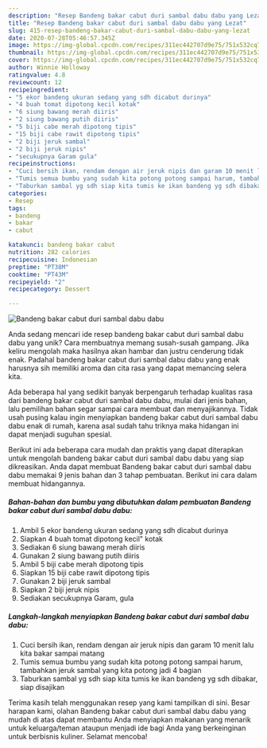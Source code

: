 ```yaml
---
description: "Resep Bandeng bakar cabut duri sambal dabu dabu yang Lezat"
title: "Resep Bandeng bakar cabut duri sambal dabu dabu yang Lezat"
slug: 415-resep-bandeng-bakar-cabut-duri-sambal-dabu-dabu-yang-lezat
date: 2020-07-28T05:46:57.345Z
image: https://img-global.cpcdn.com/recipes/311ec442707d9e75/751x532cq70/bandeng-bakar-cabut-duri-sambal-dabu-dabu-foto-resep-utama.jpg
thumbnail: https://img-global.cpcdn.com/recipes/311ec442707d9e75/751x532cq70/bandeng-bakar-cabut-duri-sambal-dabu-dabu-foto-resep-utama.jpg
cover: https://img-global.cpcdn.com/recipes/311ec442707d9e75/751x532cq70/bandeng-bakar-cabut-duri-sambal-dabu-dabu-foto-resep-utama.jpg
author: Winnie Holloway
ratingvalue: 4.8
reviewcount: 12
recipeingredient:
- "5 ekor bandeng ukuran sedang yang sdh dicabut durinya"
- "4 buah tomat dipotong kecil kotak"
- "6 siung bawang merah diiris"
- "2 siung bawang putih diiris"
- "5 biji cabe merah dipotong tipis"
- "15 biji cabe rawit dipotong tipis"
- "2 biji jeruk sambal"
- "2 biji jeruk nipis"
- "secukupnya Garam gula"
recipeinstructions:
- "Cuci bersih ikan, rendam dengan air jeruk nipis dan garam 10 menit lalu kita bakar sampai matang"
- "Tumis semua bumbu yang sudah kita potong potong sampai harum, tambahkan jeruk sambal yang kita potong jadi 4 bagian"
- "Taburkan sambal yg sdh siap kita tumis ke ikan bandeng yg sdh dibakar, siap disajikan"
categories:
- Resep
tags:
- bandeng
- bakar
- cabut

katakunci: bandeng bakar cabut 
nutrition: 282 calories
recipecuisine: Indonesian
preptime: "PT38M"
cooktime: "PT43M"
recipeyield: "2"
recipecategory: Dessert

---
```



![Bandeng bakar cabut duri sambal dabu dabu](https://img-global.cpcdn.com/recipes/311ec442707d9e75/751x532cq70/bandeng-bakar-cabut-duri-sambal-dabu-dabu-foto-resep-utama.jpg)

Anda sedang mencari ide resep bandeng bakar cabut duri sambal dabu dabu yang unik? Cara membuatnya memang susah-susah gampang. Jika keliru mengolah maka hasilnya akan hambar dan justru cenderung tidak enak. Padahal bandeng bakar cabut duri sambal dabu dabu yang enak harusnya sih memiliki aroma dan cita rasa yang dapat memancing selera kita.



Ada beberapa hal yang sedikit banyak berpengaruh terhadap kualitas rasa dari bandeng bakar cabut duri sambal dabu dabu, mulai dari jenis bahan, lalu pemilihan bahan segar sampai cara membuat dan menyajikannya. Tidak usah pusing kalau ingin menyiapkan bandeng bakar cabut duri sambal dabu dabu enak di rumah, karena asal sudah tahu triknya maka hidangan ini dapat menjadi suguhan spesial.


Berikut ini ada beberapa cara mudah dan praktis yang dapat diterapkan untuk mengolah bandeng bakar cabut duri sambal dabu dabu yang siap dikreasikan. Anda dapat membuat Bandeng bakar cabut duri sambal dabu dabu memakai 9 jenis bahan dan 3 tahap pembuatan. Berikut ini cara dalam membuat hidangannya.

<!--inarticleads1-->

##### Bahan-bahan dan bumbu yang dibutuhkan dalam pembuatan Bandeng bakar cabut duri sambal dabu dabu:

1. Ambil 5 ekor bandeng ukuran sedang yang sdh dicabut durinya
1. Siapkan 4 buah tomat dipotong kecil&#34; kotak
1. Sediakan 6 siung bawang merah diiris
1. Gunakan 2 siung bawang putih diiris
1. Ambil 5 biji cabe merah dipotong tipis
1. Siapkan 15 biji cabe rawit dipotong tipis
1. Gunakan 2 biji jeruk sambal
1. Siapkan 2 biji jeruk nipis
1. Sediakan secukupnya Garam, gula




<!--inarticleads2-->

##### Langkah-langkah menyiapkan Bandeng bakar cabut duri sambal dabu dabu:

1. Cuci bersih ikan, rendam dengan air jeruk nipis dan garam 10 menit lalu kita bakar sampai matang
1. Tumis semua bumbu yang sudah kita potong potong sampai harum, tambahkan jeruk sambal yang kita potong jadi 4 bagian
1. Taburkan sambal yg sdh siap kita tumis ke ikan bandeng yg sdh dibakar, siap disajikan




Terima kasih telah menggunakan resep yang kami tampilkan di sini. Besar harapan kami, olahan Bandeng bakar cabut duri sambal dabu dabu yang mudah di atas dapat membantu Anda menyiapkan makanan yang menarik untuk keluarga/teman ataupun menjadi ide bagi Anda yang berkeinginan untuk berbisnis kuliner. Selamat mencoba!
